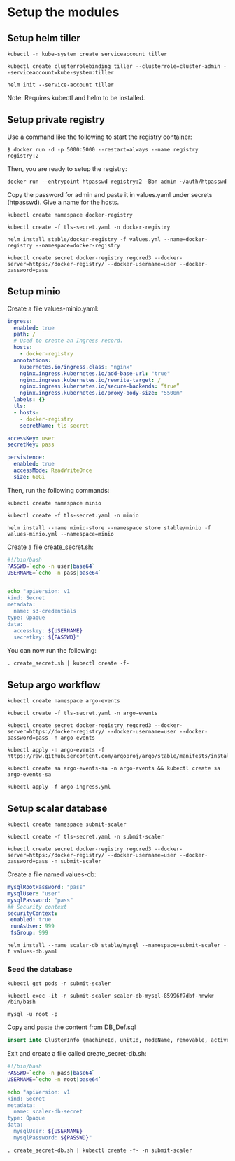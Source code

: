 # Setup the modules

## Setup helm tiller
```
kubectl -n kube-system create serviceaccount tiller

kubectl create clusterrolebinding tiller --clusterrole=cluster-admin --serviceaccount=kube-system:tiller

helm init --service-account tiller
```
Note: Requires kubectl and helm to be installed.

## Setup private registry
Use a command like the following to start the registry container:
```
$ docker run -d -p 5000:5000 --restart=always --name registry registry:2
```
Then, you are ready to setup the registry:
```
docker run --entrypoint htpasswd registry:2 -Bbn admin ~/auth/htpasswd
```
Copy the password for admin and paste it in values.yaml under secrets (htpasswd). Give a name for the hosts.
```
kubectl create namespace docker-registry

kubectl create -f tls-secret.yaml -n docker-registry

helm install stable/docker-registry -f values.yml --name=docker-registry --namespace=docker-registry

kubectl create secret docker-registry regcred3 --docker-server=https://docker-registry/ --docker-username=user --docker-password=pass
```

## Setup minio
Create a file values-minio.yaml:
```yaml
ingress:
  enabled: true
  path: /
  # Used to create an Ingress record.
  hosts:
    - docker-registry
  annotations:
    kubernetes.io/ingress.class: "nginx"
    nginx.ingress.kubernetes.io/add-base-url: "true"
    nginx.ingress.kubernetes.io/rewrite-target: /
    nginx.ingress.kubernetes.io/secure-backends: “true”
    nginx.ingress.kubernetes.io/proxy-body-size: "5500m"
  labels: {}
  tls:
  - hosts:
    - docker-registry
    secretName: tls-secret

accessKey: user
secretKey: pass

persistence:
  enabled: true
  accessMode: ReadWriteOnce
  size: 60Gi
```
Then, run the following commands:
```
kubectl create namespace minio

kubectl create -f tls-secret.yaml -n minio

helm install --name minio-store --namespace store stable/minio -f values-minio.yml --namespace=minio
```
Create a file create_secret.sh:
```bash
#!/bin/bash
PASSWD=`echo -n user|base64`
USERNAME=`echo -n pass|base64`


echo "apiVersion: v1
kind: Secret
metadata:
  name: s3-credentials
type: Opaque
data:
  accesskey: ${USERNAME}
  secretkey: ${PASSWD}"
```
You can now run the following:
```
. create_secret.sh | kubectl create -f-
```

## Setup argo workflow
```
kubectl create namespace argo-events

kubectl create -f tls-secret.yaml -n argo-events

kubectl create secret docker-registry regcred3 --docker-server=https://docker-registry/ --docker-username=user --docker-password=pass -n argo-events

kubectl apply -n argo-events -f https://raw.githubusercontent.com/argoproj/argo/stable/manifests/install.yaml

kubectl create sa argo-events-sa -n argo-events && kubectl create sa argo-events-sa

kubectl apply -f argo-ingress.yml
```

## Setup scalar database
```
kubectl create namespace submit-scaler

kubectl create -f tls-secret.yaml -n submit-scaler

kubectl create secret docker-registry regcred3 --docker-server=https://docker-registry/ --docker-username=user --docker-password=pass -n submit-scaler
```

Create a file named values-db:
```yaml
mysqlRootPassword: "pass"
mysqlUser: "user"
mysqlPassword: "pass"
## Security context
securityContext:
 enabled: true
 runAsUser: 999
 fsGroup: 999
```

```
helm install --name scaler-db stable/mysql --namespace=submit-scaler -f values-db.yaml
```

### Seed the database
```
kubectl get pods -n submit-scaler

kubectl exec -it -n submit-scaler scaler-db-mysql-85996f7dbf-hnwkr /bin/bash

mysql -u root -p
```

Copy and paste the content from DB_Def.sql

```sql
insert into ClusterInfo (machineId, unitId, nodeName, removable, active) VALUES  ("17","kubernetes-worker/6", "	juju-37883b-default-17", False, True)
```

Exit and create a file called create_secret-db.sh:

```bash
#!/bin/bash
PASSWD=`echo -n pass|base64`
USERNAME=`echo -n root|base64`

echo "apiVersion: v1
kind: Secret
metadata:
  name: scaler-db-secret
type: Opaque
data:
  mysqlUser: ${USERNAME}
  mysqlPassword: ${PASSWD}"
```

```
. create_secret-db.sh | kubectl create -f- -n submit-scaler
```